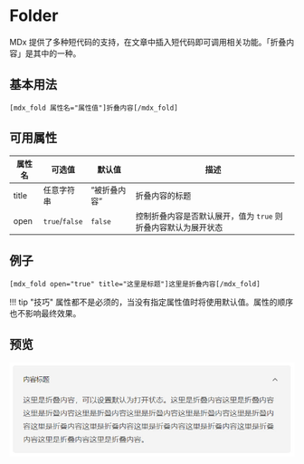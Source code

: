 # Folder

MDx 提供了多种短代码的支持，在文章中插入短代码即可调用相关功能。「折叠内容」是其中的一种。

## 基本用法

```
[mdx_fold 属性名="属性值"]折叠内容[/mdx_fold]
```
## 可用属性

| 属性名 | 可选值 | 默认值 | 描述 |
| ------------ | ------------- | ------------ | ------------ |
| title | 任意字符串 | “被折叠内容” | 折叠内容的标题 |
| open | `true`/`false` | `false` | 控制折叠内容是否默认展开，值为 `true` 则折叠内容默认为展开状态 |

## 例子

```
[mdx_fold open="true" title="这里是标题"]这里是折叠内容[/mdx_fold]
```

!!! tip "技巧"
    属性都不是必须的，当没有指定属性值时将使用默认值。属性的顺序也不影响最终效果。

## 预览

![Preview](../img/folder.jpg)
